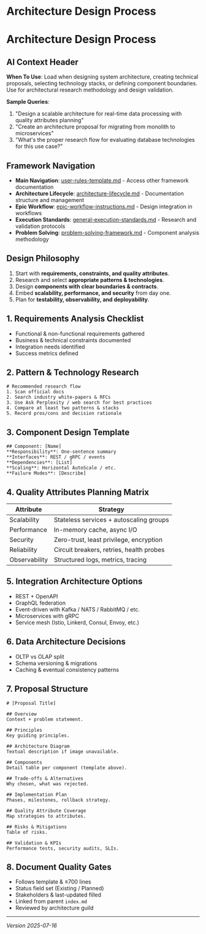 # Architecture Design Process

# Architecture Design Process

## AI Context Header
**When To Use**: Load when designing system architecture, creating technical proposals, selecting technology stacks, or defining component boundaries. Use for architectural research methodology and design validation.

**Sample Queries**:
1. "Design a scalable architecture for real-time data processing with quality attributes planning"
2. "Create an architecture proposal for migrating from monolith to microservices"
3. "What's the proper research flow for evaluating database technologies for this use case?"

## Framework Navigation
- **Main Navigation**: [user-rules-template.md](./user-rules-template.md) - Access other framework documentation
- **Architecture Lifecycle**: [architecture-lifecycle.md](./architecture-lifecycle.md) - Documentation structure and management
- **Epic Workflow**: [epic-workflow-instructions.md](./epic-workflow-instructions.md) - Design integration in workflows
- **Execution Standards**: [general-execution-standards.md](./general-execution-standards.md) - Research and validation protocols
- **Problem Solving**: [problem-solving-framework.md](./problem-solving-framework.md) - Component analysis methodology

## Design Philosophy
1. Start with **requirements, constraints, and quality attributes**.
2. Research and select **appropriate patterns & technologies**.
3. Design **components with clear boundaries & contracts**.
4. Embed **scalability, performance, and security** from day one.
5. Plan for **testability, observability, and deployability**.

## 1. Requirements Analysis Checklist
- Functional & non-functional requirements gathered
- Business & technical constraints documented
- Integration needs identified
- Success metrics defined

## 2. Pattern & Technology Research
```
# Recommended research flow
1. Scan official docs
2. Search industry white-papers & RFCs
3. Use Ask Perplexity / web search for best practices
4. Compare at least two patterns & stacks
5. Record pros/cons and decision rationale
```

## 3. Component Design Template
```
## Component: [Name]
**Responsibility**: One-sentence summary
**Interfaces**: REST / gRPC / events
**Dependencies**: [List]
**Scaling**: Horizontal AutoScale / etc.
**Failure Modes**: [Describe]
```

## 4. Quality Attributes Planning Matrix
| Attribute   | Strategy                                  |
|-------------|-------------------------------------------|
| Scalability | Stateless services + autoscaling groups   |
| Performance | In-memory cache, async I/O                |
| Security    | Zero-trust, least privilege, encryption   |
| Reliability | Circuit breakers, retries, health probes  |
| Observability | Structured logs, metrics, tracing      |

## 5. Integration Architecture Options
- REST + OpenAPI
- GraphQL federation
- Event-driven with Kafka / NATS / RabbitMQ / etc.
- Microservices with gRPC
- Service mesh (Istio, Linkerd, Consul, Envoy, etc.)

## 6. Data Architecture Decisions
- OLTP vs OLAP split
- Schema versioning & migrations
- Caching & eventual consistency patterns

## 7. Proposal Structure
```
# [Proposal Title]

## Overview
Context + problem statement.

## Principles
Key guiding principles.

## Architecture Diagram
Textual description if image unavailable.

## Components
Detail table per component (template above).

## Trade-offs & Alternatives
Why chosen, what was rejected.

## Implementation Plan
Phases, milestones, rollback strategy.

## Quality Attribute Coverage
Map strategies to attributes.

## Risks & Mitigations
Table of risks.

## Validation & KPIs
Performance tests, security audits, SLIs.
```

## 8. Document Quality Gates
- Follows template & ≤700 lines
- Status field set (Existing / Planned)
- Stakeholders & last-updated filled
- Linked from parent `index.md`
- Reviewed by architecture guild

---
*Version 2025-07-16*

